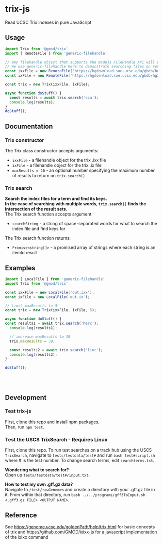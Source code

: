 # trix-js
Read UCSC Trix indexes in pure JavaScript

## Usage

```js
import Trix from '@gmod/trix'
import { RemoteFile } from 'generic-filehandle'

// any filehandle object that supports the Nodejs FileHandle API will work.
// We use generic-filehandle here to demonstrate searching files on remote servers.
const ixxFile = new RemoteFile('https://hgdownload.soe.ucsc.edu/gbdb/hg38/knownGene.ixx');
const ixFile = new RemoteFile('https://hgdownload.soe.ucsc.edu/gbdb/hg38/knownGene.ix');

const trix = new Trix(ixxFile, ixFile);

async function doStuff() {
  const results = await trix.search('oca');
  console.log(results);
}
doStuff();

```

## Documentation
### Trix constructor
The Trix class constructor accepts arguments:
- `ixxFile` - a filehandle object for the trix .ixx file
- `ixFile` - a filehandle object for the trix .ix file
- `maxResults = 20` - an optional number specifying the maximum number of results to return on `trix.search()`


### Trix search
**Search the index files for a term and find its keys.**<br>
**In the case of searching with multiple words, `trix.search()` finds the intersection of the result sets.**<br>
The Trix search function accepts argument:
- `searchString` - a string of space-separated words for what to search the index file and find keys for<br>
  
The Trix search function returns: <br>
- `Promise<string[]>` - a promised array of strings where each string is an itemId result
  


## Examples

```js
import { LocalFile } from 'generic-filehandle'
import Trix from '@gmod/trix'

const ixxFile = new LocalFile('out.ixx');
const ixFile = new LocalFile('out.ix');

// limit maxResults to 5
const trix = new Trix(ixxFile, ixFile, 5);

async function doStuff() {
const results1 = await trix.search('herc');
  console.log(results1);

  // increase maxResults to 30
  trix.maxResults = 30;

  const results2 = await trix.search('linc');
  console.log(results2);
}

doStuff();
```
<br><br>















## Development


### Test trix-js
First, clone this repo and install npm packages. <br>
Then, run `npm test`. <br>

### Test the USCS TrixSearch - Requires Linux
First, clone this repo.
To run test searches on a track hub using the USCS `TrixSearch`, navigate to `tests/testdata/test#` and run `bash test#script.sh` where # is the test number.
To change search terms, edit `searchterms.txt`.

**Wondering what to search for?**<br>
Open up `tests/testdata/test#/input.txt`.


**How to test my own .gff.gz data?**<br>
Navigate to `/test/rawGenomes` and create a directory with your .gff.gz file in it. From within that directory, run `bash ../../programs/gff3ToInput.sh <.gff3.gz FILE> <OUTPUT NAME>`.


## Reference

See https://genome.ucsc.edu/goldenPath/help/trix.html for basic concepts of trix and https://github.com/GMOD/ixixx-js for a javascript implementation of the ixIxx command

